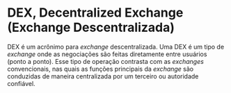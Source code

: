 # DEX, Decentralized Exchange (Exchange Descentralizada)

DEX é um acrônimo para _exchange_ descentralizada. Uma DEX é um tipo de _exchange_ onde as negociações são feitas diretamente entre usuários (ponto a ponto). Esse tipo de operação contrasta com as _exchanges_ convencionais, nas quais as funções principais da _exchange_ são conduzidas de maneira centralizada por um terceiro ou autoridade confiável.
